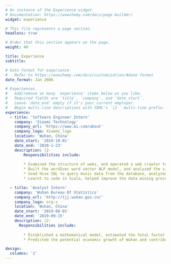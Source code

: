 ```yaml
---
# An instance of the Experience widget.
# Documentation: https://wowchemy.com/docs/page-builder/
widget: experience

# This file represents a page section.
headless: true

# Order that this section appears on the page.
weight: 40

title: Experience
subtitle:

# Date format for experience
#   Refer to https://wowchemy.com/docs/customization/#date-format
date_format: Jan 2006

# Experiences.
#   Add/remove as many `experience` items below as you like.
#   Required fields are `title`, `company`, and `date_start`.
#   Leave `date_end` empty if it's your current employer.
#   Begin multi-line descriptions with YAML's `|2-` multi-line prefix.
experience:
  - title: 'Software Engineer Intern'
    company: 'Xiaomi Technology'
    company_url: 'https://www.mi.com/about'
    company_logo: Xiaomi_logo
    location: 'Wuhan, China'
    date_start: '2019-10-01'
    date_end: '2020-1-23'
    description: |2-
        Responsibilities include:
        
        * Examined the structure of webs, and operated a web crawler to collect entity instances related to music. Added more than 10,000 instances, helped the customers better find their music tastes, and made the company recommend the music to the customers more accurately. 
        * Built the word2vec word vector NLP model, and analyzed the similarity between words of finance vocabulary. Expanded 5,000 words to the thesaurus, increased the recall of the tagging process by 2%.
        * Used Hive SQL to query music data from the database, analyzed the features such as the popularity of it with Python. Showed the result to the product manager through PPT, helped better make advertisements strategies.
        * Learnt to code in Scala, helped improve the data mining process, and improved the accuracy of tagging process to 90%.

  - title: 'Analyst Intern'
    company: 'Wuhan Bureau Of Statistics'
    company_url: 'http://tjj.wuhan.gov.cn/'
    company_logo: org-x
    location: 'Wuhan, China'
    date_start: '2019-08-01'
    date_end: '2019-09-15'
    description: |2-
      Responsibilities include:
      
        * Established a mathematical model, estimated the total factor productivity (TFP) and related factors of Wuhan. Helped researchers understand the impact of technological innovation on Wuhan’s economy from a quantitative perspective.
        * Predicted the potential economic growth of Wuhan and contributed to a theoretical paper about the influence of technology development on the economy.

design:
  columns: '2'
---
```

